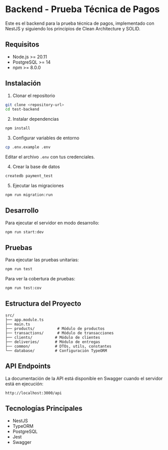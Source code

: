 # Backend - Prueba Técnica de Pagos

Este es el backend para la prueba técnica de pagos, implementado con NestJS y siguiendo los principios de Clean Architecture y SOLID.

## Requisitos

- Node.js >= 20.11
- PostgreSQL >= 14
- npm >= 8.0.0

## Instalación

1. Clonar el repositorio

```bash
git clone <repository-url>
cd test-backend
```

2. Instalar dependencias

```bash
npm install
```

3. Configurar variables de entorno

```bash
cp .env.example .env
```

Editar el archivo `.env` con tus credenciales.

4. Crear la base de datos

```bash
createdb payment_test
```

5. Ejecutar las migraciones

```bash
npm run migration:run
```

## Desarrollo

Para ejecutar el servidor en modo desarrollo:

```bash
npm run start:dev
```

## Pruebas

Para ejecutar las pruebas unitarias:

```bash
npm run test
```

Para ver la cobertura de pruebas:

```bash
npm run test:cov
```

## Estructura del Proyecto

```
src/
├── app.module.ts
├── main.ts
├── products/          # Módulo de productos
├── transactions/      # Módulo de transacciones
├── clients/          # Módulo de clientes
├── deliveries/       # Módulo de entregas
├── common/           # DTOs, utils, constantes
└── database/         # Configuración TypeORM
```

## API Endpoints

La documentación de la API está disponible en Swagger cuando el servidor está en ejecución:

```
http://localhost:3000/api
```

## Tecnologías Principales

- NestJS
- TypeORM
- PostgreSQL
- Jest
- Swagger
